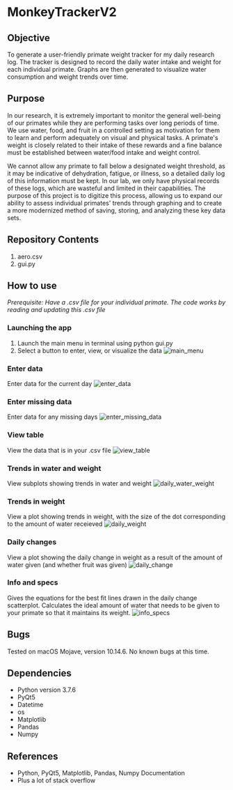 # MonkeyTrackerV2
 
## Objective

To generate a user-friendly primate weight tracker for my daily research log. The tracker is designed to record the daily water intake and weight for each individual primate. Graphs are then generated to visualize water consumption and weight trends over time.

## Purpose

In our research, it is extremely important to monitor the general well-being of our primates while they are performing tasks over long periods of time. We use water, food, and fruit in a controlled setting as motivation for them to learn and perform adequately on visual and physical tasks. A primate's weight is closely related to their intake of these rewards and a fine balance must be established between water/food intake and weight control. 

We cannot allow any primate to fall below a designated weight threshold, as it may be indicative of dehydration, fatigue, or illness, so a detailed daily log of this information must be kept. In our lab, we only have physical records of these logs, which are wasteful and limited in their capabilities. The purpose of this project is to digitize this process, allowing us to expand our ability to assess individual primates' trends through graphing and to create a more modernized method of saving, storing, and analyzing these key data sets.

## Repository Contents

1. aero.csv
2. gui.py

## How to use

*Prerequisite: Have a .csv file for your individual primate. The code works by reading and updating this .csv file*

### Launching the app

1. Launch the main menu in terminal using
	python gui.py 
2. Select a button to enter, view, or visualize the data
![main_menu](https://github.com/alechay/MonkeyTrackerV2/blob/master/pics/main_menu.png?raw=true)

### Enter data

Enter data for the current day
![enter_data](https://github.com/alechay/MonkeyTrackerV2/blob/master/pics/enter_data.png?raw=true)

### Enter missing data

Enter data for any missing days
![enter_missing_data](https://github.com/alechay/MonkeyTrackerV2/blob/master/pics/enter_missing_data.png?raw=true)

### View table

View the data that is in your .csv file
![view_table](https://github.com/alechay/MonkeyTrackerV2/blob/master/pics/view_table.png?raw=true)

### Trends in water and weight

View subplots showing trends in water and weight
![daily_water_weight](https://github.com/alechay/MonkeyTrackerV2/blob/master/pics/daily_water_weight.png?raw=true)

### Trends in weight

View a plot showing trends in weight, with the size of the dot corresponding to the amount of water receieved
![daily_weight](https://github.com/alechay/MonkeyTrackerV2/blob/master/pics/daily_weight.png?raw=true)

### Daily changes

View a plot showing the daily change in weight as a result of the amount of water given (and whether fruit was given)
![daily_change](https://github.com/alechay/MonkeyTrackerV2/blob/master/pics/daily_change.png?raw=true)

### Info and specs
Gives the equations for the best fit lines drawn in the daily change scatterplot. Calculates the ideal amount of water that needs to be given to your primate so that it maintains its weight.
![info_specs](https://github.com/alechay/MonkeyTrackerV2/blob/master/pics/info_specs.png?raw=true)

## Bugs
Tested on macOS Mojave, version 10.14.6. No known bugs at this time.

## Dependencies
* Python version 3.7.6
* PyQt5
* Datetime
* os
* Matplotlib
* Pandas
* Numpy

## References
* Python, PyQt5, Matplotlib, Pandas, Numpy Documentation
* Plus a lot of stack overflow
